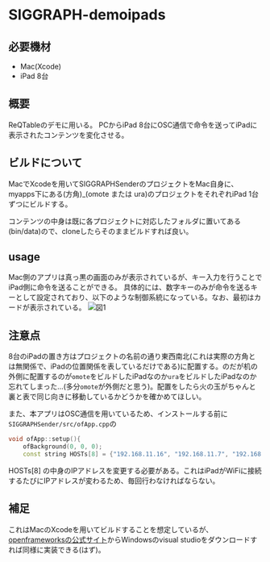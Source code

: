 # SIGGRAPH-demoipads

## 必要機材
- Mac(Xcode)
- iPad 8台

## 概要
ReQTableのデモに用いる。
PCからiPad 8台にOSC通信で命令を送ってiPadに表示されたコンテンツを変化させる。

## ビルドについて
MacでXcodeを用いてSIGGRAPHSenderのプロジェクトをMac自身に、myapps下にある(方角)_(omote または ura)のプロジェクトをそれぞれiPad 1台ずつにビルドする。

コンテンツの中身は既に各プロジェクトに対応したフォルダに置いてある(bin/data)ので、cloneしたらそのままビルドすれば良い。

## usage
Mac側のアプリは真っ黒の画面のみが表示されているが、キー入力を行うことでiPad側に命令を送ることができる。
具体的には、数字キーのみが命令を送るキーとして設定されており、以下のような制御系統になっている。なお、最初はカードが表示されている。
![図1](https://user-images.githubusercontent.com/61530989/212664974-8571ad6d-228c-4aad-82f3-582dac404f7d.png)

## 注意点
8台のiPadの置き方はプロジェクトの名前の通り東西南北(これは実際の方角とは無関係で、iPadの位置関係を表しているだけである)に配置する。のだが机の外側に配置するのが`omote`をビルドしたiPadなのか`ura`をビルドしたiPadなのか忘れてしまった...(多分`omote`が外側だと思う)。配置をしたら火の玉がちゃんと裏と表で同じ向きに移動しているかどうかを確かめてほしい。

また、本アプリはOSC通信を用いているため、インストールする前に`SIGGRAPHSender/src/ofApp.cpp`の
```c++
void ofApp::setup(){
    ofBackground(0, 0, 0);
    const string HOSTs[8] = {"192.168.11.16", "192.168.11.7", "192.168.11.18", "192.168.11.20", "192.168.11.21", "192.168.11.19", "192.168.11.12", "192.168.11.15"};
```
HOSTs[8] の中身のIPアドレスを変更する必要がある。これはiPadがWiFiに接続するたびにIPアドレスが変わるため、毎回行わなければならない。


## 補足
これはMacのXcodeを用いてビルドすることを想定しているが、[openframeworksの公式サイト](https://openframeworks.cc/ja/download/)からWindowsのvisual studioをダウンロードすれば同様に実装できる(はず)。
